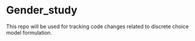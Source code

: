 # Gender_study
This repo will be used for tracking code changes related to discrete choice model formulation.
